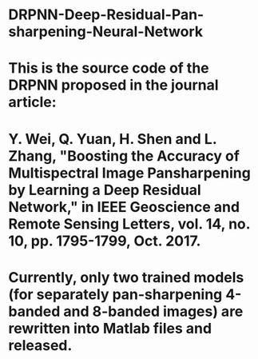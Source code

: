 # DRPNN-Deep-Residual-Pan-sharpening-Neural-Network
# This is the source code of the DRPNN proposed in the journal article:
# Y. Wei, Q. Yuan, H. Shen and L. Zhang, "Boosting the Accuracy of Multispectral Image Pansharpening by Learning a Deep Residual Network," in IEEE Geoscience and Remote Sensing Letters, vol. 14, no. 10, pp. 1795-1799, Oct. 2017.
# Currently, only two trained models (for separately pan-sharpening 4-banded and 8-banded images) are rewritten into Matlab files and released.
